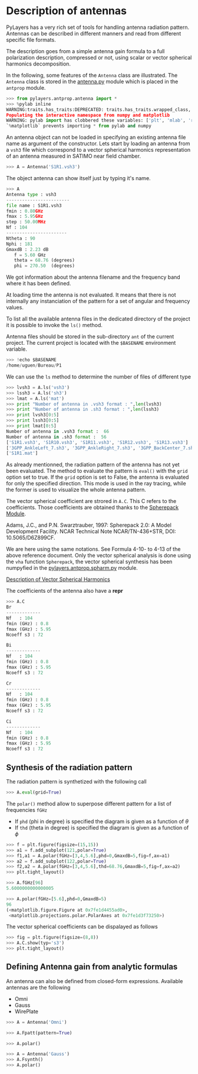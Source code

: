 # Description of antennas

PyLayers has a very rich set of tools for handling antenna radiation pattern. Antennas can be described in different manners and read from different specific file formats.

The description goes from a simple antenna gain formula to a full polarization description, compressed or not, using scalar or vector spherical harmonics decomposition.

In the following, some features of the `Antenna` class are illustrated.
The  `Antenna` class is stored in the [antenna.py](http://pylayers.github.io/pylayers/modules/pylayers.antprop.antenna.html) module which is placed in the `antprop` module.

```python
>>> from pylayers.antprop.antenna import *
>>> %pylab inline
WARNING:traits.has_traits:DEPRECATED: traits.has_traits.wrapped_class, 'the 'implements' class advisor has been deprecated. Use the 'provides' class decorator.
Populating the interactive namespace from numpy and matplotlib
WARNING: pylab import has clobbered these variables: ['plt', 'mlab', 'rc']
`%matplotlib` prevents importing * from pylab and numpy
```

An antenna object can not be loaded in specifying an existing antenna file name as argument of the constructor. Lets start by loading an antenna from a `vsh3` file which correspond to a vector spherical harmonics representation of an antenna measured in SATIMO near field chamber.

```python
>>> A = Antenna('S1R1.vsh3')
```

The object antenna can show itself just by typing it's name.

```python
>>> A
Antenna type : vsh3
------------------------
file name : S1R1.vsh3
fmin : 0.80GHz
fmax : 5.95GHz
step : 50.00MHz
Nf : 104
-----------------------
Ntheta : 90
Nphi : 181
GmaxdB : 2.23 dB 
   f = 5.60 GHz 
   theta = 68.76 (degrees) 
   phi = 270.50  (degrees)
```

We got information about the antenna filename and the frequency band where it has been defined.

At loading time the antenna is not evaluated. It means that there is not internally any instanciation of the pattern for a set of angular and frequency values.

To list all the available antenna files in the dedicated directory of the project it is possible to invoke the `ls()` method.

Antenna files should be stored in the sub-directory `ant` of the current project.
The current project is located with the `$BASENAME` environment variable.

```python
>>> !echo $BASENAME
/home/uguen/Bureau/P1
```

We can use the `ls` method to determine the number of files of different type

```python
>>> lvsh3 = A.ls('vsh3')
>>> lssh3 = A.ls('sh3')
>>> lmat = A.ls('mat')
>>> print "Number of antenna in .vsh3 format : ",len(lvsh3)
>>> print "Number of antenna in .sh3 format : ",len(lssh3)
>>> print lvsh3[0:5]
>>> print lssh3[0:5]
>>> print lmat[0:5]
Number of antenna in .vsh3 format :  66
Number of antenna in .sh3 format :  56
['S1R1.vsh3', 'S1R10.vsh3', 'S1R11.vsh3', 'S1R12.vsh3', 'S1R13.vsh3']
['3GPP_AnkleLeft_7.sh3', '3GPP_AnkleRight_7.sh3', '3GPP_BackCenter_7.sh3', '3GPP_BackCenter_8.sh3', '3GPP_ElbowLeft_7.sh3']
['S1R1.mat']
```

As already mentionned, the radiation pattern of the antenna has not yet been evaluated. The method to evaluate the pattern is `eval()` with the `grid` option set to true. If the `grid` option is set to False, the antenna is evaluated for only the specified direction. This mode is used in the ray tracing, while the former is used to visualize the whole antenna pattern.

The vector spherical coefficient are strored in `A.C`. This C refers to the coefficients.
Those coefficients are obtained thanks to the [Spherepack Module](http://nldr.library.ucar.edu/repository/assets/technotes/TECH-NOTE-000-000-000-380.pdf).

Adams, J.C., and P.N. Swarztrauber, 1997: Spherepack 2.0: A Model Development Facility. NCAR Technical Note NCAR/TN-436+STR, DOI: 10.5065/D6Z899CF.

We are here using the same notations.
See Formula 4-10- to 4-13 of the above reference document.
Only the vector spherical analysis is done using the `vha` function `Spherepack`, the vector spherical synthesis has been numpyfied in the
[pylayers.antprop.spharm.py](http://pylayers.github.io/pylayers/modules/pylayers.antprop.spharm.html) module.

[Description of Vector Spherical Harmonics](./AntennaVSH.html)

The coefficients of the antenna also have a __repr__

```python
>>> A.C
Br
-------------
Nf   : 104
fmin (GHz) : 0.8
fmax (GHz) : 5.95
Ncoeff s3 : 72

Bi
-------------
Nf   : 104
fmin (GHz) : 0.8
fmax (GHz) : 5.95
Ncoeff s3 : 72

Cr
-------------
Nf   : 104
fmin (GHz) : 0.8
fmax (GHz) : 5.95
Ncoeff s3 : 72

Ci
-------------
Nf   : 104
fmin (GHz) : 0.8
fmax (GHz) : 5.95
Ncoeff s3 : 72
```

## Synthesis of the radiation pattern

The radiation pattern is synthetized with the following call

```python
>>> A.eval(grid=True)
```

The `polar()` method allow to superpose different pattern for a list of frequencies `fGHz`
+ If `phd` (phi in degree) is specified the diagram is given as a function of $\theta$
+ If `thd` (theta in degree) is specified the diagram is given as a function of $\phi$

```python
>>> f = plt.figure(figsize=(15,15))
>>> a1 = f.add_subplot(121,polar=True)
>>> f1,a1 = A.polar(fGHz=[3,4,5.6],phd=0,GmaxdB=5,fig=f,ax=a1)
>>> a2 = f.add_subplot(122,polar=True)
>>> f2,a2 = A.polar(fGHz=[3,4,5.6],thd=68.76,GmaxdB=5,fig=f,ax=a2)
>>> plt.tight_layout()
```

```python
>>> A.fGHz[96]
5.6000000000000005
```

```python
>>> A.polar(fGHz=[5.6],phd=0,GmaxdB=5)
96
(<matplotlib.figure.Figure at 0x7fe1d4455ad0>,
 <matplotlib.projections.polar.PolarAxes at 0x7fe1d3f73250>)
```

The vector spherical coefficients can be dispalayed as follows

```python
>>> fig = plt.figure(figsize=(8,8))
>>> A.C.show(typ='s3')
>>> plt.tight_layout()
```

## Defining Antenna gain from analytic formulas

An antenna can also be defined from closed-form expressions. Available antennas are the following
+ Omni
+ Gauss
+ WirePlate

```python
>>> A = Antenna('Omni')
```

```python
>>> A.Fpatt(pattern=True)
```

```python
>>> A.polar()
```

```python
>>> A = Antenna('Gauss')
>>> A.Fsynth()
>>> A.polar()
```

```python

```
